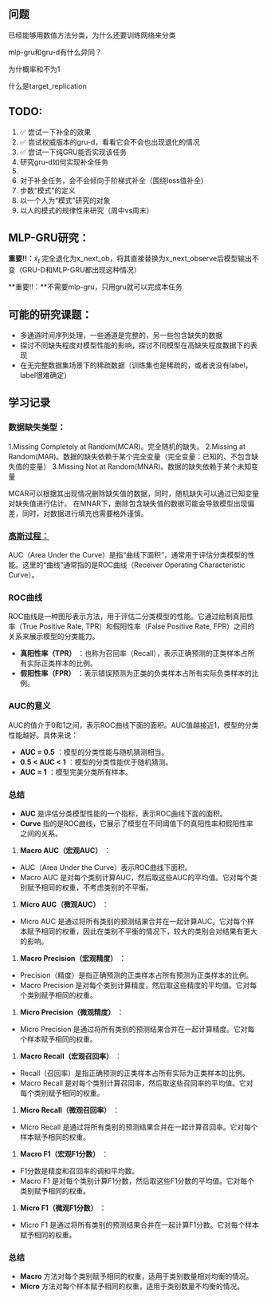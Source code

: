 ## 问题

已经能够用数值方法分类，为什么还要训练网络来分类

mlp-gru和gru-d有什么异同？

为什概率和不为1

什么是target_replication

## TODO:

1. ✅ 尝试一下补全的效果
2. ✅ 尝试权威版本的gru-d，看看它会不会也出现退化的情况
3. ✅ 尝试一下纯GRU能否实现该任务
4. 研究gru-d如何实现补全任务
5. 
6. 对于补全任务，会不会倾向于阶梯式补全（围绕loss值补全）
7. 步数“模式"的定义
8. 以一个人为“模式"研究的对象
9. 以人的模式的规律性来研究（周中vs周末）

## MLP-GRU研究：

**重要‼️：**$\tilde{x}_t$ 完全退化为x_next_ob，将其直接替换为x_next_observe后模型输出不变（GRU-D和MLP-GRU都出现这种情况）

**重要‼️：**不需要mlp-gru，只用gru就可以完成本任务

## 可能的研究课题：

* 多通道时间序列处理，一些通道是完整的，另一些包含缺失的数据
* 探讨不同缺失程度对模型性能的影响，探讨不同模型在高缺失程度数据下的表现
* 在无完整数据集场景下的稀疏数据（训练集也是稀疏的，或者说没有label，label很难确定）

## 学习记录

### 数据缺失类型：

1.Missing Completely at Random(MCAR)。完全随机的缺失。
2.Missing at Random(MAR)。数据的缺失依赖于某个完全变量（完全变量：已知的、不包含缺失值的变量）
3.Missing Not at Random(MNAR)。数据的缺失依赖于某个未知变量

MCAR可以根据其出现情况删除缺失值的数据，同时，随机缺失可以通过已知变量对缺失值进行估计。
在MNAR下，删除包含缺失值的数据可能会导致模型出现偏差，同时，对数据进行填充也需要格外谨慎。

### [高斯过程：](https://blog.csdn.net/ting_qifengl/article/details/121535264#:~:text=%E9%AB%98%E6%96%AF%E8%BF%87%E7%A8%8B%EF%BC%88Gaussian%20Processes%2C,GP%EF%BC%89%E6%98%AF%E6%A6%82%E7%8E%87%E8%AE%BA%E5%92%8C%E6%95%B0%E7%90%86%E7%BB%9F%E8%AE%A1%E4%B8%AD%E9%9A%8F%E6%9C%BA%E8%BF%87%E7%A8%8B%E7%9A%84%E4%B8%80%E7%A7%8D%EF%BC%8C%E6%98%AF%E5%A4%9A%E5%85%83%20%E9%AB%98%E6%96%AF%E5%88%86%E5%B8%83%20%E7%9A%84%E6%89%A9%E5%B1%95%EF%BC%8C%E8%A2%AB%E5%BA%94%E7%94%A8%E4%BA%8E%E6%9C%BA%E5%99%A8%E5%AD%A6%E4%B9%A0%E3%80%81%E4%BF%A1%E5%8F%B7%E5%A4%84%E7%90%86%E7%AD%89%E9%A2%86%E5%9F%9F%E3%80%82)

AUC（Area Under the Curve）是指“曲线下面积”，通常用于评估分类模型的性能。这里的“曲线”通常指的是ROC曲线（Receiver Operating Characteristic Curve）。

### ROC曲线

ROC曲线是一种图形表示方法，用于评估二分类模型的性能。它通过绘制真阳性率（True Positive Rate, TPR）和假阳性率（False Positive Rate, FPR）之间的关系来展示模型的分类能力。

* **真阳性率（TPR）** ：也称为召回率（Recall），表示正确预测的正类样本占所有实际正类样本的比例。
* **假阳性率（FPR）** ：表示错误预测为正类的负类样本占所有实际负类样本的比例。

### AUC的意义

AUC的值介于0和1之间，表示ROC曲线下面的面积。AUC值越接近1，模型的分类性能越好。具体来说：

* **AUC = 0.5** ：模型的分类性能与随机猜测相当。
* **0.5 < AUC < 1** ：模型的分类性能优于随机猜测。
* **AUC = 1** ：模型完美分类所有样本。

### 总结

* **AUC** 是评估分类模型性能的一个指标，表示ROC曲线下面的面积。
* **Curve** 指的是ROC曲线，它展示了模型在不同阈值下的真阳性率和假阳性率之间的关系。

1. **Macro AUC（宏观AUC）** ：

* AUC（Area Under the Curve）表示ROC曲线下面积。
* Macro AUC 是对每个类别计算AUC，然后取这些AUC的平均值。它对每个类别赋予相同的权重，不考虑类别的不平衡。

1. **Micro AUC（微观AUC）** ：

* Micro AUC 是通过将所有类别的预测结果合并在一起计算AUC。它对每个样本赋予相同的权重，因此在类别不平衡的情况下，较大的类别会对结果有更大的影响。

1. **Macro Precision（宏观精度）** ：

* Precision（精度）是指正确预测的正类样本占所有预测为正类样本的比例。
* Macro Precision 是对每个类别计算精度，然后取这些精度的平均值。它对每个类别赋予相同的权重。

1. **Micro Precision（微观精度）** ：

* Micro Precision 是通过将所有类别的预测结果合并在一起计算精度。它对每个样本赋予相同的权重。

1. **Macro Recall（宏观召回率）** ：

* Recall（召回率）是指正确预测的正类样本占所有实际为正类样本的比例。
* Macro Recall 是对每个类别计算召回率，然后取这些召回率的平均值。它对每个类别赋予相同的权重。

1. **Micro Recall（微观召回率）** ：

* Micro Recall 是通过将所有类别的预测结果合并在一起计算召回率。它对每个样本赋予相同的权重。

1. **Macro F1（宏观F1分数）** ：

* F1分数是精度和召回率的调和平均数。
* Macro F1 是对每个类别计算F1分数，然后取这些F1分数的平均值。它对每个类别赋予相同的权重。

1. **Micro F1（微观F1分数）** ：

* Micro F1 是通过将所有类别的预测结果合并在一起计算F1分数。它对每个样本赋予相同的权重。

### 总结

* **Macro** 方法对每个类别赋予相同的权重，适用于类别数量相对均衡的情况。
* **Micro** 方法对每个样本赋予相同的权重，适用于类别数量不均衡的情况。
